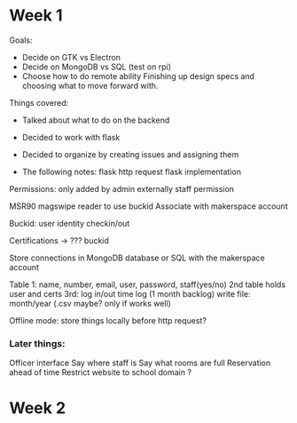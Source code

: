 # Week 1
Goals:
- Decide on GTK vs Electron
- Decide on MongoDB vs SQL (test on rpi)
- Choose how to do remote ability
Finishing up design specs and choosing what to move forward with.

Things covered:
- Talked about what to do on the backend
- Decided to work with flask
- Decided to organize by creating issues and assigning them

- The following notes: 
flask
http request flask implementation

Permissions: only added by admin externally
staff permission


MSR90 magswipe reader to use buckid
Associate with makerspace account


Buckid: user identity checkin/out 

Certifications -> ??? buckid

Store connections in MongoDB database or SQL with the makerspace account 

Table 1: name, number, email, user, password, staff(yes/no)
2nd table holds user and certs
3rd: log in/out time log (1 month backlog) 
write file: month/year (.csv maybe? only if works well)

Offline mode: store things locally before http request? 


### Later things:
Officer interface
Say where staff is
Say what rooms are full
Reservation ahead of time
Restrict website to school domain ? 

# Week 2